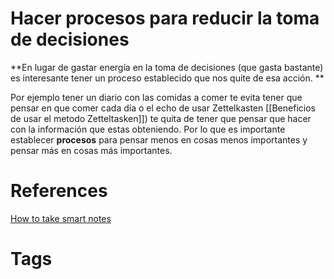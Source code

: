 # Hacer procesos para reducir la toma de decisiones
**En lugar de gastar energía en la toma de decisiones (que gasta bastante) es interesante tener un proceso establecido que nos quite de esa acción. **

Por ejemplo tener un diario con las comidas a comer te evita tener que pensar en que comer cada día o el echo de usar Zettelkasten [[Beneficios de usar el metodo Zetteltasken]]) te quita de tener que pensar que hacer con la información que estas obteniendo. Por lo que es importante establecer **procesos** para pensar menos en cosas menos importantes y pensar más en cosas más importantes.

# References
[How to take smart notes](https://www.goodreads.com/book/show/34507927-how-to-take-smart-notes)


# Tags